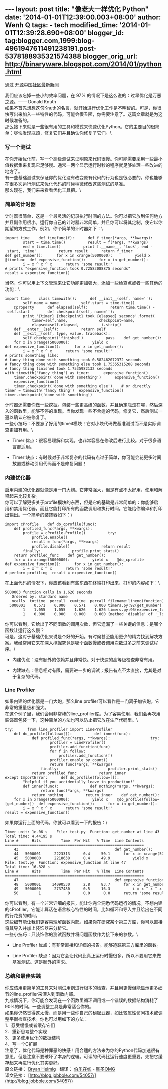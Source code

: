 --- layout: post title: "像老大一样优化 Python" date:
'2014-01-01T12:39:00.003+08:00' author: Wenh Q tags: - tech
modified\_time: '2014-01-01T12:39:28.690+08:00' blogger\_id:
tag:blogger.com,1999:blog-4961947611491238191.post-5378188935321574388
blogger\_orig\_url: http://binaryware.blogspot.com/2014/01/python.html
---

通过 [开源中国社区最新新闻](http://www.oschina.net/?from=rss)

我们应该忘掉一些小的效率问题，在 97%
的情况下是这么说的：过早优化是万恶之源。—— Donald Knuth\
如果不首先想想这句Knuth的名言，就开始进行优化工作是不明智的。可是，你很快写出来加入一些特性的代码，可能会很丑陋，你需要注意了。这篇文章就是为这时候准备的。\
那么接下来就是一些很有用的工具和模式来快速优化Python。它的主要目的很简单：尽快发现瓶颈，修复它们并且确认你修复了它们。\

### 写一个测试

在你开始优化前，写一个高级测试来证明原来代码很慢。你可能需要采用一些最小值数据集来复现它足够慢。通常一两个显示运行时秒的程序就足够处理一些改进的地方了。\
有一些基础测试来保证你的优化没有改变原有代码的行为也是很必要的。你也能够在很多次运行测试来优化代码的时候稍微修改这些测试的基准。\
那么现在，我们来来看看优化工具把。\

### 简单的计时器

计时器很简单，这是一个最灵活的记录执行时间的方法。你可以把它放到任何地方并且副作用很小。运行你自己的计时器非常简单，并且你可以将其定制，使它以你期望的方式工作。例如，你个简单的计时器如下：\

    import time    def timefunc(f):      def f_timer(*args, **kwargs):          start = time.time()          result = f(*args, **kwargs)          end = time.time()          print f.__name__, 'took', end - start, 'time'          return result      return f_timer    def get_number():      for x in xrange(5000000):          yield x    @timefunc  def expensive_function():      for x in get_number():          i = x ^ x ^ x      return 'some result!'    # prints "expensive_function took 0.72583088875 seconds"  result = expensive_function()

当然，你可以用上下文管理来让它功能更加强大，添加一些检查点或者一些其他的功能：\

    import time    class timewith():      def __init__(self, name=''):          self.name = name          self.start = time.time()        @property      def elapsed(self):          return time.time() - self.start        def checkpoint(self, name=''):          print '{timer} {checkpoint} took {elapsed} seconds'.format(              timer=self.name,              checkpoint=name,              elapsed=self.elapsed,          ).strip()        def __enter__(self):          return self        def __exit__(self, type, value, traceback):          self.checkpoint('finished')          pass    def get_number():      for x in xrange(5000000):          yield x    def expensive_function():      for x in get_number():          i = x ^ x ^ x      return 'some result!'    # prints something like:  # fancy thing done with something took 0.582462072372 seconds  # fancy thing done with something else took 1.75355315208 seconds  # fancy thing finished took 1.7535982132 seconds  with timewith('fancy thing') as timer:      expensive_function()      timer.checkpoint('done with something')      expensive_function()      expensive_function()      timer.checkpoint('done with something else')    # or directly  timer = timewith('fancy thing')  expensive_function()  timer.checkpoint('done with something')

计时器还需要你做一些挖掘。包装一些更高级的函数，并且确定瓶颈在哪，然后深入的函数里，能够不停的重现。当你发现一些不合适的代码，修复它，然后测试一遍以确认它被修复了。\
一些小技巧：不要忘了好用的timeit模块！它对小块代码做基准测试而不是实际调查更加有用。\

-   Timer
    优点：很容易理解和实现。也非常容易在修改后进行比较。对于很多语言都适用。

-   Timer
    缺点：有时候对于非常复杂的代码有点过于简单，你可能会花更多时间放置或移动引用代码而不是修复问题！

### 内建优化器

启用内建的优化器就像是用一门大炮。它非常强大，但是有点不太好用，使用和解释起来比较复杂。\
你可以了解更多关于profile模块的东西，但是它的基础是非常简单的：你能够启用和禁用优化器，而且它能打印所有的函数调用和执行时间。它能给你编译和打印出输出。一个简单的装饰器如下：\

    import cProfile    def do_cprofile(func):      def profiled_func(*args, **kwargs):          profile = cProfile.Profile()          try:              profile.enable()              result = func(*args, **kwargs)              profile.disable()              return result          finally:              profile.print_stats()      return profiled_func    def get_number():      for x in xrange(5000000):          yield x    @do_cprofile  def expensive_function():      for x in get_number():          i = x ^ x ^ x      return 'some result!'    # perform profiling  result = expensive_function()

在上面代码的情况下，你应该看到有些东西在终端打印出来，打印的内容如下：\

    5000003 function calls in 1.626 seconds       Ordered by: standard name       ncalls  tottime  percall  cumtime  percall filename:lineno(function)    5000001    0.571    0.000    0.571    0.000 timers.py:92(get_number)          1    1.055    1.055    1.626    1.626 timers.py:96(expensive_function)          1    0.000    0.000    0.000    0.000 {method 'disable' of '_lsprof.Profiler' objects}

你可以看到，它给出了不同函数的调用次数，但它遗漏了一些关键的信息：是哪个函数让运行这么慢？\
可是，这对于基础优化来说是个好的开始。有时候甚至能用更少的精力找到解决方案。我经常用它来在深入挖掘究竟是哪个函数慢或者调用次数过多之前来调试程序。\

-   内建优点：没有额外的依赖并且非常快。对于快速的高等级检查非常有用。

-   内建缺点：信息相对有限，需要进一步的调试；报告有点不太直接，尤其是对于复杂的代码。

### Line Profiler

如果内建的优化器是一门大炮，那么line
profiler可以看作是一门离子加农炮。它非常的重量级和强大。\
在这个例子里，我们会用非常棒的line\_profiler库。为了容易使用，我们会再次用装饰器包装一下，这种简单的方法也可以防止把它放在生产代码里。\

    try:      from line_profiler import LineProfiler        def do_profile(follow=[]):          def inner(func):              def profiled_func(*args, **kwargs):                  try:                      profiler = LineProfiler()                      profiler.add_function(func)                      for f in follow:                          profiler.add_function(f)                      profiler.enable_by_count()                      return func(*args, **kwargs)                  finally:                      profiler.print_stats()              return profiled_func          return inner    except ImportError:      def do_profile(follow=[]):          "Helpful if you accidentally leave in production!"          def inner(func):              def nothing(*args, **kwargs):                  return func(*args, **kwargs)              return nothing          return inner    def get_number():      for x in xrange(5000000):          yield x    @do_profile(follow=[get_number])  def expensive_function():      for x in get_number():          i = x ^ x ^ x      return 'some result!'    result = expensive_function()

如果你运行上面的代码，你就可以看到一下的报告：\

    Timer unit: 1e-06 s    File: test.py  Function: get_number at line 43  Total time: 4.44195 s    Line #      Hits         Time  Per Hit   % Time  Line Contents  ==============================================================      43                                           def get_number():      44   5000001      2223313      0.4     50.1      for x in xrange(5000000):      45   5000000      2218638      0.4     49.9          yield x    File: test.py  Function: expensive_function at line 47  Total time: 16.828 s    Line #      Hits         Time  Per Hit   % Time  Line Contents  ==============================================================      47                                           def expensive_function():      48   5000001     14090530      2.8     83.7      for x in get_number():      49   5000000      2737480      0.5     16.3          i = x ^ x ^ x      50         1            0      0.0      0.0      return 'some result!'

你可以看到，有一个非常详细的报告，能让你完全洞悉代码运行的情况。不想内建的cProfiler，它能计算话在语言核心特性的时间，比如循环和导入并且给出在不同的行花费的时间。\
这些细节能让我们更容易理解函数内部。如果你在研究某个第三方库，你可以直接将其导入并加上装饰器来分析它。\
一些小技巧：只装饰你的测试函数并将问题函数作为接下来的参数。\

-   Line Profiler
    优点：有非常直接和详细的报告。能够追踪第三方库里的函数。

-   Line Profiler
    缺点：因为它会让代码比真正运行时慢很多，所以不要用它来做基准测试。这是额外的需求。

### 总结和最佳实践

你应该用更简单的工具来对测试用例进行根本的检查，并且用更慢但能显示更多细节的line\_profiler来深入到函数内部。\
九成情况下，你可能会发现在一个函数里循环调用或一个错误的数据结构消耗了90%的时间。一些调整工具是非常适合你的。\
如果你仍然觉得这太慢，而是用一些你自己的秘密武器，如比较属性访问技术或调整平衡检查技术。你也可以用如下的方法：\
1．忍受缓慢或者缓存它们\
2．重新思考整个实现\
3．更多使用优化的数据结构\
4．写一个C扩展\
注意了，优化代码是种罪恶的快感！用合适的方法来为你的Python代码加速很有意思，但是注意不要破坏了本身的逻辑。可读的代码比运行速度更重要。先把它缓存起来再进行优化其实更好。\
原文链接： [Bryan
Helmig](https://zapier.com/engineering/profiling-python-boss/)   翻译：
[伯乐在线](http://blog.jobbole.com/) -
[贱圣OMG](http://blog.jobbole.com/author/fwg1989/)\
 译文链接：
[http://blog.jobbole.com/54057/](http://blog.jobbole.com/54057/)
